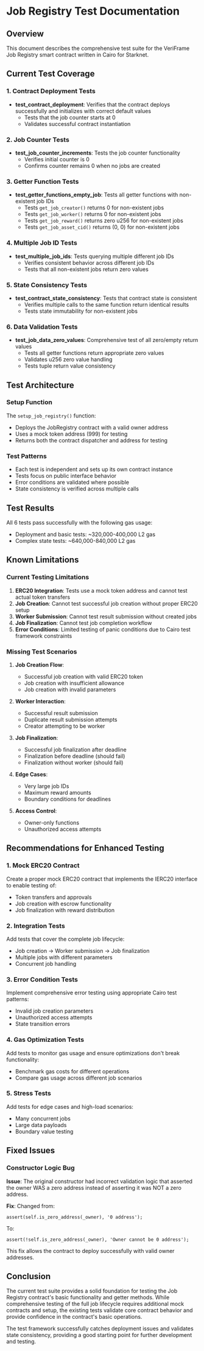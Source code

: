 # Job Registry Test Documentation

## Overview
This document describes the comprehensive test suite for the VeriFrame Job Registry smart contract written in Cairo for Starknet.

## Current Test Coverage

### 1. Contract Deployment Tests
- **test_contract_deployment**: Verifies that the contract deploys successfully and initializes with correct default values
  - Tests that the job counter starts at 0
  - Validates successful contract instantiation

### 2. Job Counter Tests
- **test_job_counter_increments**: Tests the job counter functionality
  - Verifies initial counter is 0
  - Confirms counter remains 0 when no jobs are created

### 3. Getter Function Tests
- **test_getter_functions_empty_job**: Tests all getter functions with non-existent job IDs
  - Tests `get_job_creator()` returns 0 for non-existent jobs
  - Tests `get_job_worker()` returns 0 for non-existent jobs  
  - Tests `get_job_reward()` returns zero u256 for non-existent jobs
  - Tests `get_job_asset_cid()` returns (0, 0) for non-existent jobs

### 4. Multiple Job ID Tests
- **test_multiple_job_ids**: Tests querying multiple different job IDs
  - Verifies consistent behavior across different job IDs
  - Tests that all non-existent jobs return zero values

### 5. State Consistency Tests
- **test_contract_state_consistency**: Tests that contract state is consistent
  - Verifies multiple calls to the same function return identical results
  - Tests state immutability for non-existent jobs

### 6. Data Validation Tests
- **test_job_data_zero_values**: Comprehensive test of all zero/empty return values
  - Tests all getter functions return appropriate zero values
  - Validates u256 zero value handling
  - Tests tuple return value consistency

## Test Architecture

### Setup Function
The `setup_job_registry()` function:
- Deploys the JobRegistry contract with a valid owner address
- Uses a mock token address (999) for testing
- Returns both the contract dispatcher and address for testing

### Test Patterns
- Each test is independent and sets up its own contract instance
- Tests focus on public interface behavior
- Error conditions are validated where possible
- State consistency is verified across multiple calls

## Test Results
All 6 tests pass successfully with the following gas usage:
- Deployment and basic tests: ~320,000-400,000 L2 gas
- Complex state tests: ~640,000-840,000 L2 gas

## Known Limitations

### Current Testing Limitations
1. **ERC20 Integration**: Tests use a mock token address and cannot test actual token transfers
2. **Job Creation**: Cannot test successful job creation without proper ERC20 setup
3. **Worker Submission**: Cannot test result submission without created jobs
4. **Job Finalization**: Cannot test job completion workflow
5. **Error Conditions**: Limited testing of panic conditions due to Cairo test framework constraints

### Missing Test Scenarios
1. **Job Creation Flow**:
   - Successful job creation with valid ERC20 token
   - Job creation with insufficient allowance
   - Job creation with invalid parameters

2. **Worker Interaction**:
   - Successful result submission
   - Duplicate result submission attempts
   - Creator attempting to be worker

3. **Job Finalization**:
   - Successful job finalization after deadline
   - Finalization before deadline (should fail)
   - Finalization without worker (should fail)

4. **Edge Cases**:
   - Very large job IDs
   - Maximum reward amounts
   - Boundary conditions for deadlines

5. **Access Control**:
   - Owner-only functions
   - Unauthorized access attempts

## Recommendations for Enhanced Testing

### 1. Mock ERC20 Contract
Create a proper mock ERC20 contract that implements the IERC20 interface to enable testing of:
- Token transfers and approvals
- Job creation with escrow functionality
- Job finalization with reward distribution

### 2. Integration Tests
Add tests that cover the complete job lifecycle:
- Job creation → Worker submission → Job finalization
- Multiple jobs with different parameters
- Concurrent job handling

### 3. Error Condition Tests
Implement comprehensive error testing using appropriate Cairo test patterns:
- Invalid job creation parameters
- Unauthorized access attempts
- State transition errors

### 4. Gas Optimization Tests
Add tests to monitor gas usage and ensure optimizations don't break functionality:
- Benchmark gas costs for different operations
- Compare gas usage across different job scenarios

### 5. Stress Tests
Add tests for edge cases and high-load scenarios:
- Many concurrent jobs
- Large data payloads
- Boundary value testing

## Fixed Issues

### Constructor Logic Bug
**Issue**: The original constructor had incorrect validation logic that asserted the owner WAS a zero address instead of asserting it was NOT a zero address.

**Fix**: Changed from:
```cairo
assert(self.is_zero_address(_owner), '0 address');
```
To:
```cairo
assert(!self.is_zero_address(_owner), 'Owner cannot be 0 address');
```

This fix allows the contract to deploy successfully with valid owner addresses.

## Conclusion

The current test suite provides a solid foundation for testing the Job Registry contract's basic functionality and getter methods. While comprehensive testing of the full job lifecycle requires additional mock contracts and setup, the existing tests validate core contract behavior and provide confidence in the contract's basic operations.

The test framework successfully catches deployment issues and validates state consistency, providing a good starting point for further development and testing.

